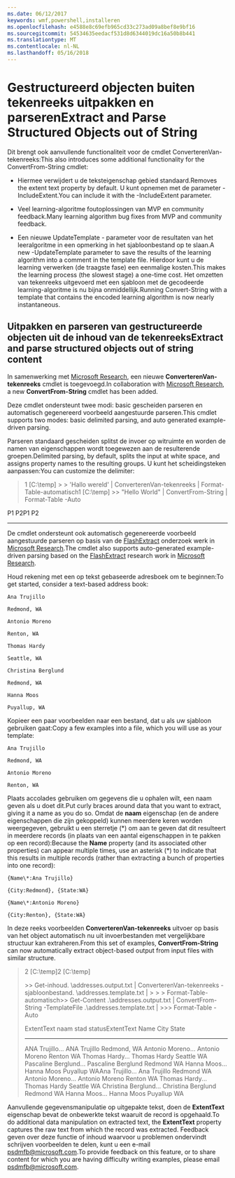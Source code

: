 ```yaml
---
ms.date: 06/12/2017
keywords: wmf,powershell,installeren
ms.openlocfilehash: e4588e8c69efb965cd33c273ad09a8bef8e9bf16
ms.sourcegitcommit: 54534635eedacf531d8d6344019dc16a50b8b441
ms.translationtype: MT
ms.contentlocale: nl-NL
ms.lasthandoff: 05/16/2018
---
```

# <a name="extract-and-parse-structured-objects-out-of-string"></a><span data-ttu-id="fa16f-102">Gestructureerd objecten buiten tekenreeks uitpakken en parseren</span><span class="sxs-lookup"><span data-stu-id="fa16f-102">Extract and Parse Structured Objects out of String</span></span>
<span data-ttu-id="fa16f-103">Dit brengt ook aanvullende functionaliteit voor de cmdlet ConverterenVan-tekenreeks:</span><span class="sxs-lookup"><span data-stu-id="fa16f-103">This also introduces some additional functionality for the ConvertFrom-String cmdlet:</span></span>

-   <span data-ttu-id="fa16f-104">Hiermee verwijdert u de teksteigenschap gebied standaard.</span><span class="sxs-lookup"><span data-stu-id="fa16f-104">Removes the extent text property by default.</span></span> <span data-ttu-id="fa16f-105">U kunt opnemen met de parameter - IncludeExtent.</span><span class="sxs-lookup"><span data-stu-id="fa16f-105">You can include it with the -IncludeExtent parameter.</span></span>

-   <span data-ttu-id="fa16f-106">Veel learning-algoritme foutoplossingen van MVP en community feedback.</span><span class="sxs-lookup"><span data-stu-id="fa16f-106">Many learning algorithm bug fixes from MVP and community feedback.</span></span>

-   <span data-ttu-id="fa16f-107">Een nieuwe UpdateTemplate - parameter voor de resultaten van het leeralgoritme in een opmerking in het sjabloonbestand op te slaan.</span><span class="sxs-lookup"><span data-stu-id="fa16f-107">A new -UpdateTemplate parameter to save the results of the learning algorithm into a comment in the template file.</span></span> <span data-ttu-id="fa16f-108">Hierdoor kunt u de learning verwerken (de traagste fase) een eenmalige kosten.</span><span class="sxs-lookup"><span data-stu-id="fa16f-108">This makes the learning process (the slowest stage) a one-time cost.</span></span> <span data-ttu-id="fa16f-109">Het omzetten van tekenreeks uitgevoerd met een sjabloon met de gecodeerde learning-algoritme is nu bijna onmiddellijk.</span><span class="sxs-lookup"><span data-stu-id="fa16f-109">Running Convert-String with a template that contains the encoded learning algorithm is now nearly instantaneous.</span></span>


<a name="extract-and-parse-structured-objects-out-of-string-content"></a><span data-ttu-id="fa16f-110">Uitpakken en parseren van gestructureerde objecten uit de inhoud van de tekenreeks</span><span class="sxs-lookup"><span data-stu-id="fa16f-110">Extract and parse structured objects out of string content</span></span>
----------------------------------------------------------

<span data-ttu-id="fa16f-111">In samenwerking met [Microsoft Research](http://research.microsoft.com/), een nieuwe **ConverterenVan-tekenreeks** cmdlet is toegevoegd.</span><span class="sxs-lookup"><span data-stu-id="fa16f-111">In collaboration with [Microsoft Research](http://research.microsoft.com/), a new **ConvertFrom-String** cmdlet has been added.</span></span>

<span data-ttu-id="fa16f-112">Deze cmdlet ondersteunt twee modi: basic gescheiden parseren en automatisch gegenereerd voorbeeld aangestuurde parseren.</span><span class="sxs-lookup"><span data-stu-id="fa16f-112">This cmdlet supports two modes: basic delimited parsing, and auto generated example-driven parsing.</span></span>

<span data-ttu-id="fa16f-113">Parseren standaard gescheiden splitst de invoer op witruimte en worden de namen van eigenschappen wordt toegewezen aan de resulterende groepen.</span><span class="sxs-lookup"><span data-stu-id="fa16f-113">Delimited parsing, by default, splits the input at white space, and assigns property names to the resulting groups.</span></span> <span data-ttu-id="fa16f-114">U kunt het scheidingsteken aanpassen:</span><span class="sxs-lookup"><span data-stu-id="fa16f-114">You can customize the delimiter:</span></span>

> <span data-ttu-id="fa16f-115">1 \[C:\\temp\] &gt; &gt; 'Hallo wereld' | ConverterenVan-tekenreeks | Format-Table-automatisch</span><span class="sxs-lookup"><span data-stu-id="fa16f-115">1 \[C:\\temp\] &gt;&gt; "Hello World" | ConvertFrom-String | Format-Table -Auto</span></span>

<span data-ttu-id="fa16f-116">P1    P2</span><span class="sxs-lookup"><span data-stu-id="fa16f-116">P1    P2</span></span>
--    --

<span data-ttu-id="fa16f-117">De cmdlet ondersteunt ook automatisch gegenereerde voorbeeld aangestuurde parseren op basis van de [FlashExtract](http://research.microsoft.com/en-us/um/people/sumitg/flashextract.html) onderzoek werk in [Microsoft Research](http://research.microsoft.com).</span><span class="sxs-lookup"><span data-stu-id="fa16f-117">The cmdlet also supports auto-generated example-driven parsing based on the [FlashExtract](http://research.microsoft.com/en-us/um/people/sumitg/flashextract.html) research work in [Microsoft Research](http://research.microsoft.com).</span></span>

<span data-ttu-id="fa16f-118">Houd rekening met een op tekst gebaseerde adresboek om te beginnen:</span><span class="sxs-lookup"><span data-stu-id="fa16f-118">To get started, consider a text-based address book:</span></span>

    Ana Trujillo

    Redmond, WA

    Antonio Moreno

    Renton, WA

    Thomas Hardy

    Seattle, WA

    Christina Berglund

    Redmond, WA

    Hanna Moos

    Puyallup, WA

<span data-ttu-id="fa16f-119">Kopieer een paar voorbeelden naar een bestand, dat u als uw sjabloon gebruiken gaat:</span><span class="sxs-lookup"><span data-stu-id="fa16f-119">Copy a few examples into a file, which you will use as your template:</span></span>

    Ana Trujillo

    Redmond, WA

    Antonio Moreno

    Renton, WA



<span data-ttu-id="fa16f-120">Plaats accolades gebruiken om gegevens die u ophalen wilt, een naam geven als u doet dit.</span><span class="sxs-lookup"><span data-stu-id="fa16f-120">Put curly braces around data that you want to extract, giving it a name as you do so.</span></span> <span data-ttu-id="fa16f-121">Omdat de **naam** eigenschap (en de andere eigenschappen die zijn gekoppeld) kunnen meerdere keren worden weergegeven, gebruikt u een sterretje (\*) om aan te geven dat dit resulteert in meerdere records (in plaats van een aantal eigenschappen in te pakken op een record):</span><span class="sxs-lookup"><span data-stu-id="fa16f-121">Because the **Name** property (and its associated other properties) can appear multiple times, use an asterisk (\*) to indicate that this results in multiple records (rather than extracting a bunch of properties into one record):</span></span>

    {Name\*:Ana Trujillo}

    {City:Redmond}, {State:WA}

    {Name\*:Antonio Moreno}

    {City:Renton}, {State:WA}

<span data-ttu-id="fa16f-122">In deze reeks voorbeelden **ConverterenVan-tekenreeks** uitvoer op basis van het object automatisch nu uit invoerbestanden met vergelijkbare structuur kan extraheren.</span><span class="sxs-lookup"><span data-stu-id="fa16f-122">From this set of examples, **ConvertFrom-String** can now automatically extract object-based output from input files with similar structure.</span></span>

> <span data-ttu-id="fa16f-123">2 \[C:\\temp\]</span><span class="sxs-lookup"><span data-stu-id="fa16f-123">2 \[C:\\temp\]</span></span>
>
> <span data-ttu-id="fa16f-124">&gt;&gt; Get-inhoud. \\addresses.output.txt | ConverterenVan-tekenreeks - sjabloonbestand. \\addresses.template.txt | &gt; &gt; &gt; Format-Table-automatisch</span><span class="sxs-lookup"><span data-stu-id="fa16f-124">&gt;&gt; Get-Content .\\addresses.output.txt | ConvertFrom-String -TemplateFile .\\addresses.template.txt | &gt;&gt;&gt; Format-Table -Auto</span></span>
>
> <span data-ttu-id="fa16f-125">ExtentText naam stad status</span><span class="sxs-lookup"><span data-stu-id="fa16f-125">ExtentText                     Name               City     State</span></span>
> ----------                     ----               ----     -----
> <span data-ttu-id="fa16f-126">ANA Trujillo...                ANA Trujillo Redmond, WA Antonio Moreno...              Antonio Moreno Renton WA Thomas Hardy...                Thomas Hardy Seattle WA Pascaline Berglund...          Pascaline Berglund Redmond WA Hanna Moos...                  Hanna Moos Puyallup WA</span><span class="sxs-lookup"><span data-stu-id="fa16f-126">Ana Trujillo...                Ana Trujillo       Redmond  WA Antonio Moreno...              Antonio Moreno     Renton   WA Thomas Hardy...                Thomas Hardy       Seattle  WA Christina Berglund...          Christina Berglund Redmond  WA Hanna Moos...                  Hanna Moos         Puyallup WA</span></span>

<span data-ttu-id="fa16f-127">Aanvullende gegevensmanipulatie op uitgepakte tekst, doen de **ExtentText** eigenschap bevat de onbewerkte tekst waaruit de record is opgehaald.</span><span class="sxs-lookup"><span data-stu-id="fa16f-127">To do additional data manipulation on extracted text, the **ExtentText** property captures the raw text from which the record was extracted.</span></span> <span data-ttu-id="fa16f-128">Feedback geven over deze functie of inhoud waarvoor u problemen ondervindt schrijven voorbeelden te delen, kunt u een e-mail <psdmfb@microsoft.com>.</span><span class="sxs-lookup"><span data-stu-id="fa16f-128">To provide feedback on this feature, or to share content for which you are having difficulty writing examples, please email <psdmfb@microsoft.com>.</span></span>
